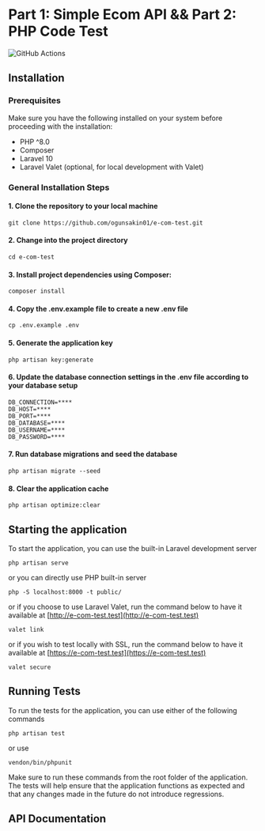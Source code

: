 # Part 1: Simple Ecom API && Part 2: PHP Code Test
![GitHub Actions](https://github.com/ogunsakin01/e-com-test/actions/workflows/laravel.yml/badge.svg)
## Installation

### Prerequisites
Make sure you have the following installed on your system before proceeding with the installation:

- PHP ^8.0
- Composer
- Laravel 10
- Laravel Valet (optional, for local development with Valet)

### General Installation Steps

#### 1. Clone the repository to your local machine
```shell
git clone https://github.com/ogunsakin01/e-com-test.git
```

#### 2. Change into the project directory
```shell
cd e-com-test
```

#### 3. Install project dependencies using Composer:
```shell
composer install
```

#### 4. Copy the .env.example file to create a new .env file
```shell
cp .env.example .env
```

#### 5. Generate the application key
```shell
php artisan key:generate
```

#### 6. Update the database connection settings in the .env file according to your database setup
```dotenv
DB_CONNECTION=****
DB_HOST=****
DB_PORT=****
DB_DATABASE=****
DB_USERNAME=****
DB_PASSWORD=****
```

#### 7. Run database migrations and seed the database
```shell
php artisan migrate --seed
```

#### 8. Clear the application cache
```shell
php artisan optimize:clear
```

## Starting the application
To start the application, you can use the built-in Laravel development server

```shell
php artisan serve
```
or you can directly use PHP built-in server
```shell
php -S localhost:8000 -t public/
```

or if you choose to use Laravel Valet, run the command below to have it available at [http://e-com-test.test](http://e-com-test.test)
```shell
valet link
```
or if you wish to test locally  with SSL, run the command below to have it available  at [https://e-com-test.test](https://e-com-test.test)
```shell
valet secure
```
## Running Tests
To run the tests for the application, you can use either of the following commands
```shell
php artisan test
```
or use 
```shell
vendon/bin/phpunit
```

Make sure to run these commands from the root folder of the application. The tests will help ensure that the application functions as expected and that any changes made in the future do not introduce regressions.

## API Documentation
